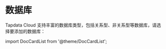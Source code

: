 # 数据库

Tapdata Cloud 支持丰富的数据库类型，包括关系型、非关系型等数据库，请选择要添加的数据库：

import DocCardList from '@theme/DocCardList';

<DocCardList />
